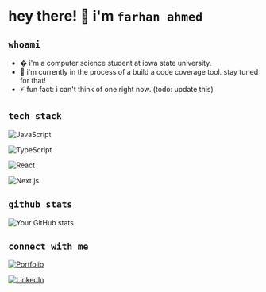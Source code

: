 # hey there! 👋 i'm `farhan ahmed`

## `whoami`
- � i'm a computer science student at iowa state university.
- 🌱 i'm currently in the process of a build a code coverage tool. stay tuned for that!
- ⚡ fun fact: i can't think of one right now. (todo: update this)

## `tech stack`
![JavaScript](https://img.shields.io/badge/-JavaScript-F7DF1E?style=flat-rounded&logo=javascript&logoColor=black)

![TypeScript](https://img.shields.io/badge/-TypeScript-3178C6?style=flat-rounded&logo=typescript&logoColor=white)

![React](https://img.shields.io/badge/-React-61DAFB?style=flat-rounded&logo=react&logoColor=black)

![Next.js](https://img.shields.io/badge/-Next.js-000000?style=flat-rounded&logo=next.js&logoColor=white)

## `github stats`
![Your GitHub stats](https://github-readme-stats.vercel.app/api?username=farhan-ahmed1&show_icons=true&theme=dark)

## `connect with me`
[![Portfolio](https://img.shields.io/badge/-Portfolio-000000?style=flat-rounded&logo=react&logoColor=white)](https://farhan-ahmed.com/)

[![LinkedIn](https://img.shields.io/badge/-LinkedIn-0077B5?style=flat-rounded&logo=linkedin&logoColor=white)](https://www.linkedin.com/in/farhan-m-ahmed/)